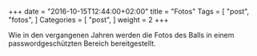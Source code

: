 +++
date = "2016-10-15T12:44:00+02:00"
title = "Fotos"
Tags = [
  "post", "fotos",
]
Categories = [
  "post",
]
weight = 2
+++

Wie in den vergangenen Jahren werden die Fotos des Balls in einem passwordgeschützten Bereich bereitgestellt. 